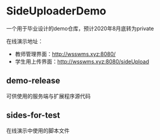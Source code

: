 # SideUploaderDemo
 一个用于毕业设计的demo仓库，预计2020年8月底转为private
 
 在线演示地址：
 * 教师管理界面：http://wsswms.xyz:8080/
 * 学生用上传界面：http://wsswms.xyz:8080/sideUpload

## demo-release
可供使用的服务端与扩展程序源代码

## sides-for-test
在线演示中使用的脚本文件

